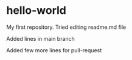 # hello-world
My first repository.
Tried editing readme.md file

Added lines in main branch

Added few more lines for pull-request
